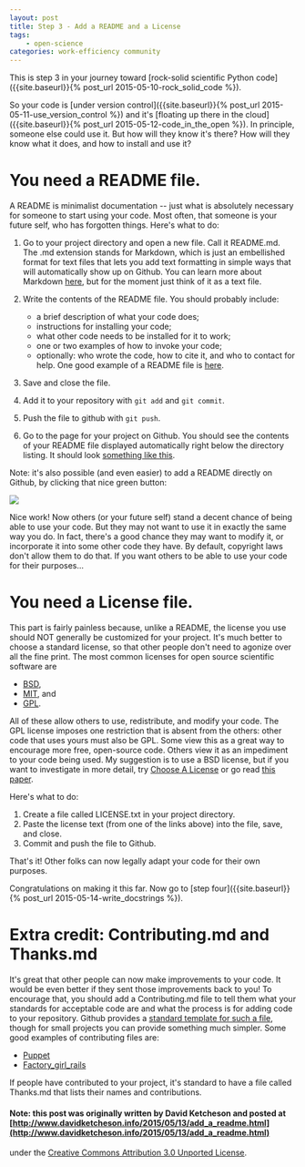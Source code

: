 ```yaml
---
layout: post
title: Step 3 - Add a README and a License
tags:
    - open-science
categories: work-efficiency community
---
```

This is step 3 in your journey toward [rock-solid scientific Python code]({{site.baseurl}}{% post_url 2015-05-10-rock_solid_code %}).

So your code is [under version control]({{site.baseurl}}{% post_url 2015-05-11-use_version_control %}) and it's
[floating up there in the cloud]({{site.baseurl}}{% post_url 2015-05-12-code_in_the_open %}).
In principle, someone else could use it.  But how will they know it's there?
How will they know what it does, and how to install and use it?

# You need a README file.

A README is minimalist documentation -- just what is absolutely necessary for someone to start using your code.  Most often, that someone is your future self, who has forgotten things.  Here's what to do:

1. Go to your project directory and open a new file.  Call it README.md.  The .md extension stands for Markdown, which is just an embellished format for text files that lets you add text formatting in simple ways that will automatically show up on Github.  You can learn more about Markdown [here](https://help.github.com/articles/markdown-basics/), but for the moment just think of it as a text file.
2. Write the contents of the README file.  You should probably include:
    - a brief description of what your code does;
    - instructions for installing your code;
    - what other code needs to be installed for it to work;
    - one or two examples of how to invoke your code;
    - optionally: who wrote the code, how to cite it, and who to contact for help.
One good example of a README file is [here](https://github.com/github/markup/blob/master/README.md).

3.  Save and close the file.  
4. Add it to your repository with `git add` and `git commit`.
5. Push the file to github with `git push`.
6. Go to the page for your project on Github.  You should see the contents of your README file displayed automatically right below the directory listing.  It should look [something like this](https://github.com/ketch/rock-solid-code-demo).

Note: it's also possible (and even easier) to add a README directly on Github, by clicking that nice green button:

![]({{site.baseurl}}/assets/img/github-readme-button.png)

Nice work!  Now others (or your future self) stand a decent chance of being
able to use your code.  But they may not want to use it in exactly the same way
you do.  In fact, there's a good chance they may want to modify it, or
incorporate it into some other code they have.  By default, copyright laws
don't allow them to do that.  If you want others to be able to use your code
for their purposes...

# You need a License file.

This part is fairly painless because, unlike a README, the license you use
should NOT generally be customized for your project.  It's much better to
choose a standard license, so that other people don't need to agonize over all
the fine print.  The most common licenses for open source scientific software
are

- [BSD](http://choosealicense.com/licenses/bsd-2-clause/),
- [MIT](http://choosealicense.com/licenses/mit/), and
- [GPL](http://choosealicense.com/licenses/gpl-2.0/).  

All of these allow others to use, redistribute, and
modify your code.  The GPL license imposes one restriction that is absent from
the others: other code that uses yours must also be GPL.  Some view this as a
great way to encourage more free, open-source code.  Others view it as an
impediment to your code being used.  My suggestion is to use a BSD license, but
if you want to investigate in more detail, try [Choose A
License](http://choosealicense.com/) or go read [this
paper](http://www.ncbi.nlm.nih.gov/pmc/articles/PMC3406002/).

Here's what to do:

1.  Create a file called LICENSE.txt in your project directory.
2.  Paste the license text (from one of the links above) into the file, save, and close.
3.  Commit and push the file to Github.

That's it!  Other folks can now legally adapt your code for their own purposes.

Congratulations on making it this far.  Now go to
[step four]({{site.baseurl}}{% post_url 2015-05-14-write_docstrings %}).


# Extra credit: Contributing.md and Thanks.md

It's great that other people can now make improvements to your code.  It would be even better if they sent those improvements back to you!  To encourage that, you should add a Contributing.md file to tell them what your standards for acceptable code are and what the process is for adding code to your repository.  Github provides a [standard template for such a file](https://raw.githubusercontent.com/contribute-md/contribute-md-template/master/contribute.md), though for small projects you can provide something much simpler.  Some good examples of contributing files are:

 - [Puppet](https://github.com/puppetlabs/puppet/blob/master/CONTRIBUTING.md)
 - [Factory\_girl\_rails](https://github.com/thoughtbot/factory_girl_rails/blob/master/CONTRIBUTING.md)

 If people have contributed to your project, it's standard to have a file called Thanks.md that lists their names and contributions.

#### Note: this post was originally written by David Ketcheson and posted at [http://www.davidketcheson.info/2015/05/13/add_a_readme.html](http://www.davidketcheson.info/2015/05/13/add_a_readme.html)
 under the [Creative Commons Attribution 3.0 Unported License](http://creativecommons.org/licenses/by/3.0/deed.en_US).
